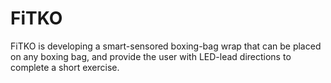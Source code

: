 # FiTKO
FiTKO is developing a smart-sensored boxing-bag wrap that can be placed on any boxing bag, and provide the user with LED-lead directions to complete a short exercise.
